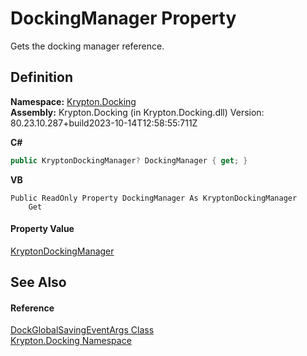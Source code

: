 # DockingManager Property


Gets the docking manager reference.



## Definition
**Namespace:** <a href="98399376-cf41-9454-4b4d-4fab2ca20bc7.md">Krypton.Docking</a>  
**Assembly:** Krypton.Docking (in Krypton.Docking.dll) Version: 80.23.10.287+build2023-10-14T12:58:55:711Z

**C#**
``` C#
public KryptonDockingManager? DockingManager { get; }
```
**VB**
``` VB
Public ReadOnly Property DockingManager As KryptonDockingManager
	Get
```



#### Property Value
<a href="6c9c237d-95cb-a4ce-72c6-cd7684d3287e.md">KryptonDockingManager</a>

## See Also


#### Reference
<a href="f86d7a3a-3a72-6eaa-85c7-11ce0933e97a.md">DockGlobalSavingEventArgs Class</a>  
<a href="98399376-cf41-9454-4b4d-4fab2ca20bc7.md">Krypton.Docking Namespace</a>  
